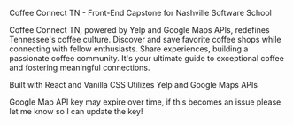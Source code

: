 Coffee Connect TN - Front-End Capstone for Nashville Software School

Coffee Connect TN, powered by Yelp and Google Maps APIs, redefines Tennessee's coffee culture. 
Discover and save favorite coffee shops while connecting with fellow enthusiasts. 
Share experiences, building a passionate coffee community. 
It's your ultimate guide to exceptional coffee and fostering meaningful connections.

Built with React and Vanilla CSS
Utilizes Yelp and Google Maps APIs

Google Map API key may expire over time, if this becomes an issue please let me know so I can update the key!


